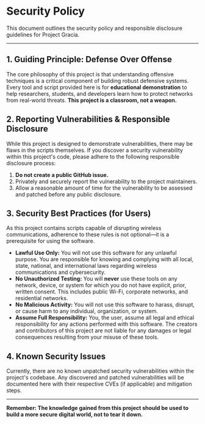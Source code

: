 # Security Policy

This document outlines the security policy and responsible disclosure guidelines for Project Gracia.

---

## 1. Guiding Principle: Defense Over Offense

The core philosophy of this project is that understanding offensive techniques is a critical component of building robust defensive systems. Every tool and script provided here is for **educational demonstration** to help researchers, students, and developers learn how to protect networks from real-world threats. **This project is a classroom, not a weapon.**

## 2. Reporting Vulnerabilities & Responsible Disclosure

While this project is designed to demonstrate vulnerabilities, there may be flaws in the scripts themselves. If you discover a security vulnerability within this project's code, please adhere to the following responsible disclosure process:

1.  **Do not create a public GitHub issue.**
2.  Privately and securely report the vulnerability to the project maintainers.
3.  Allow a reasonable amount of time for the vulnerability to be assessed and patched before any public disclosure.

## 3. Security Best Practices (for Users)

As this project contains scripts capable of disrupting wireless communications, adherence to these rules is not optional—it is a prerequisite for using the software.

*   **Lawful Use Only:** You will not use this software for any unlawful purpose. You are responsible for knowing and complying with all local, state, national, and international laws regarding wireless communications and cybersecurity.
*   **No Unauthorized Testing:** You will **never** use these tools on any network, device, or system for which you do not have explicit, prior, written consent. This includes public Wi-Fi, corporate networks, and residential networks.
*   **No Malicious Activity:** You will not use this software to harass, disrupt, or cause harm to any individual, organization, or system.
*   **Assume Full Responsibility:** You, the user, assume all legal and ethical responsibility for any actions performed with this software. The creators and contributors of this project are not liable for any damages or legal consequences resulting from your misuse of these tools.

## 4. Known Security Issues

Currently, there are no known unpatched security vulnerabilities within the project's codebase. Any discovered and patched vulnerabilities will be documented here with their respective CVEs (if applicable) and mitigation steps.

---

**Remember: The knowledge gained from this project should be used to build a more secure digital world, not to tear it down.**